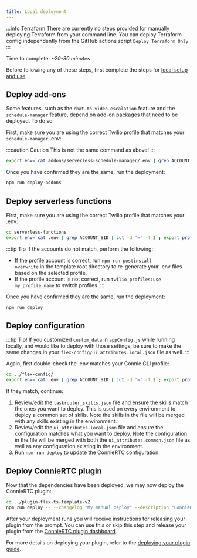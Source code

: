 ```yaml
---
title: Local deployment
---
```


:::info Terraform
There are currently no steps provided for manually deploying Terraform from your command line.  You can deploy Terraform config independently from the GitHub actions script `Deploy Terraform Only`
:::

Time to complete: _~20-30 minutes_

Before following any of these steps, first complete the steps for [local setup and use](/getting-started/run-locally).

## Deploy add-ons

Some features, such as the `chat-to-video-escalation` feature and the `schedule-manager` feature, depend on add-on packages that need to be deployed. To do so:

First, make sure you are using the correct Twilio profile that matches your `schedule-manager` .env:

:::caution Caution
This is not the same command as above!
:::

```bash
export env=`cat addons/serverless-schedule-manager/.env | grep ACCOUNT_SID | cut -d '=' -f 2`; export profile=`node scripts/print-profile-account.mjs`; echo -e 'schedule-manager: \t' ${env}; echo -e 'profile: \t' ${profile}
```

Once you have confirmed they are the same, run the deployment:

```bash
npm run deploy-addons
```

## Deploy serverless functions

First, make sure you are using the correct Twilio profile that matches your .env:

```bash
cd serverless-functions
export env=`cat .env | grep ACCOUNT_SID | cut -d '=' -f 2`; export profile=`node ../scripts/print-profile-account.mjs`; echo -e 'serverless: \t' ${env}; echo -e 'profile: \t' ${profile}
```

:::tip Tip
If the accounts do not match, perform the following:
- If the profile account is correct, run `npm run postinstall -- --overwrite` in the template root directory to re-generate your .env files based on the selected profile.
- If the profile account is not correct, run `twilio profiles:use my_profile_name` to switch profiles.
:::

Once you have confirmed they are the same, run the deployment:

```bash
npm run deploy
```

## Deploy configuration

:::tip Tip!
If you customized `custom_data` in `appConfig.js` while running locally, and would like to deploy with those settings, be sure to make the same changes in your `flex-config/ui_attributes.local.json` file as well.
:::

Again, first double-check the .env matches your Connie CLI profile:

```bash
cd ../flex-config/
export env=`cat .env | grep ACCOUNT_SID | cut -d '=' -f 2`; export profile=`node ../scripts/print-profile-account.mjs`; echo -e 'flex-config: \t' ${env}; echo -e 'profile: \t' ${profile}
```

If they match, continue:
1. Review/edit the `taskrouter_skills.json` file and ensure the skills match the ones you want to deploy. This is used on every environment to deploy a common set of skills. Note the skills in the file will be merged with any skills existing in the environment.
1. Review/edit the `ui_attributes.local.json` file and ensure the configuration matches what you want to deploy. Note the configuration in the file will be merged with both the `ui_attributes.common.json` file as well as any configuration existing in the environment.
1. Run `npm run deploy` to update the ConnieRTC configuration.

## Deploy ConnieRTC plugin

Now that the dependencies have been deployed, we may now deploy the ConnieRTC plugin:

```bash
cd ../plugin-flex-ts-template-v2
npm run deploy -- --changelog "My manual deploy" --description "ConnieRTC project template"
```

After your deployment runs you will receive instructions for releasing your plugin from the prompt. You can use this or skip this step and release your plugin from the [ConnieRTC plugin dashboard](https://flex.twilio.com/admin/plugins).

For more details on deploying your plugin, refer to the [deploying your plugin guide](https://www.twilio.com/docs/flex/plugins#deploying-your-plugin).